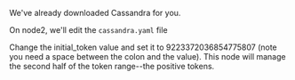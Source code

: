 We've already downloaded Cassandra for you.

On node2, we'll edit the `cassandra.yaml` file



Change the initial_token value and set it to 9223372036854775807 (note you need a space between the colon and the value). This node will manage the second half of the token range--the positive tokens.
